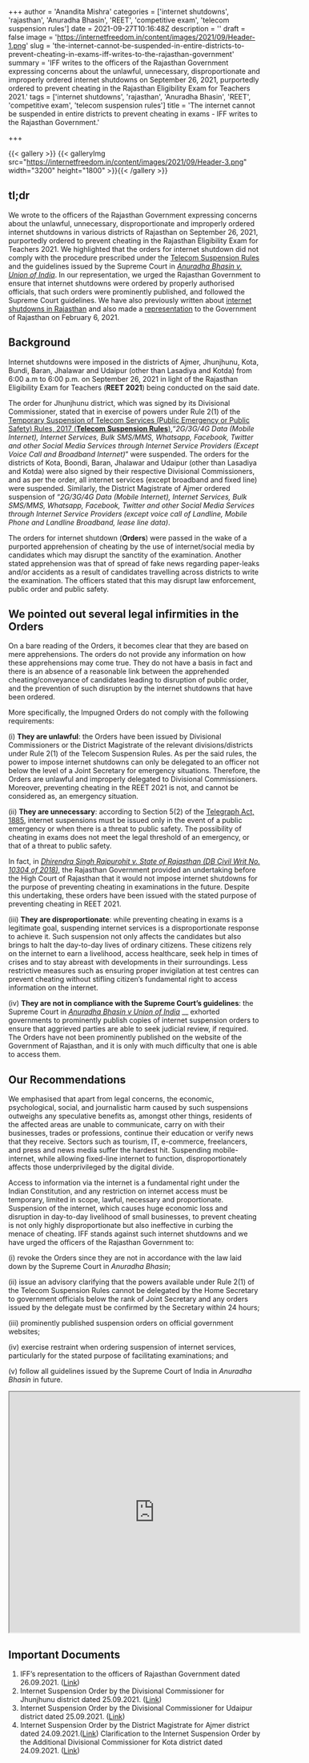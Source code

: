 +++
author = 'Anandita Mishra'
categories = ['internet shutdowns', 'rajasthan', 'Anuradha Bhasin', 'REET', 'competitive exam', 'telecom suspension rules']
date = 2021-09-27T10:16:48Z
description = ''
draft = false
image = 'https://internetfreedom.in/content/images/2021/09/Header-1.png'
slug = 'the-internet-cannot-be-suspended-in-entire-districts-to-prevent-cheating-in-exams-iff-writes-to-the-rajasthan-government'
summary = 'IFF writes to the officers of the Rajasthan Government expressing concerns about the unlawful, unnecessary, disproportionate and improperly ordered internet shutdowns on September 26, 2021, purportedly ordered to prevent cheating in the Rajasthan Eligibility Exam for Teachers 2021.'
tags = ['internet shutdowns', 'rajasthan', 'Anuradha Bhasin', 'REET', 'competitive exam', 'telecom suspension rules']
title = 'The internet cannot be suspended in entire districts to prevent cheating in exams - IFF writes to the Rajasthan Government.'

+++


{{< gallery >}}
{{< galleryImg  src="https://internetfreedom.in/content/images/2021/09/Header-3.png" width="3200" height="1800" >}}{{< /gallery >}}

>>>> <form><script src="https://checkout.razorpay.com/v1/payment-button.js" data-payment_button_id="pl_HLkgeWGQLMuddp" async> </script> </form>

## tl;dr

We wrote to the officers of the Rajasthan Government expressing concerns about the unlawful, unnecessary, disproportionate and improperly ordered internet shutdowns in various districts of Rajasthan on September 26, 2021, purportedly ordered to prevent cheating in the Rajasthan Eligibility Exam for Teachers 2021. We highlighted that the orders for internet shutdown did not comply with the procedure prescribed under the [Telecom Suspension Rules](https://dot.gov.in/sites/default/files/Suspension%20Rules.pdf) and the guidelines issued by the Supreme Court in [_Anuradha Bhasin v. Union of India_](https://indiankanoon.org/doc/82461587/). In our representation, we urged the Rajasthan Government to ensure that internet shutdowns were ordered by properly authorised officials,  that such orders were prominently published, and followed the Supreme Court guidelines. We have also previously written about [internet shutdowns in Rajasthan](https://internetfreedom.in/rajasthan-internet-shutdown-orders-continue-to-be-passed-by-unauthorized-officials/) and also made a [representation](https://internetfreedom.in/rajasthan-govt-internet-shutdown-representation/) to the Government of Rajasthan on February 6, 2021.

## Background

Internet shutdowns were imposed in the districts of Ajmer, Jhunjhunu, Kota, Bundi, Baran, Jhalawar and Udaipur (other than Lasadiya and Kotda) from 6:00 a.m to 6:00 p.m. on September 26, 2021 in light of the Rajasthan Eligibility Exam for Teachers (**REET 2021**) being conducted on the said date.

The order for Jhunjhunu district, which was signed by its Divisional Commissioner, stated that in exercise of powers under Rule 2(1) of the [Temporary Suspension of Telecom Services (Public Emergency or Public Safety) Rules, 2017 (**Telecom Suspension Rules**)](https://dot.gov.in/sites/default/files/Suspension%20Rules.pdf), ​​“_2G/3G/4G Data (Mobile Internet), Internet Services, Bulk SMS/MMS, Whatsapp, Facebook, Twitter and other Social Media Services through Internet Service Providers (Except Voice Call and Broadband Internet)_” were suspended. The orders for the districts of Kota, Boondi, Baran, Jhalawar and Udaipur (other than Lasadiya and Kotda) were also signed by their respective Divisional Commissioners, and as per the order, all internet services (except broadband and fixed line) were suspended. Similarly, the District Magistrate of Ajmer ordered suspension of “_2G/3G/4G Data (Mobile Internet), Internet Services, Bulk SMS/MMS, Whatsapp, Facebook, Twitter and other Social Media Services through Internet Service Providers (except voice call of Landline, Mobile Phone and Landline Broadband, lease line data)_.

The orders for internet shutdown (**Orders**) were passed in the wake of a purported apprehension of cheating by the use of internet/social media by candidates which may disrupt the sanctity of the examination. Another stated apprehension was that of spread of fake news regarding paper-leaks and/or accidents as a result of candidates travelling across districts to write the examination. The officers stated that this may disrupt law enforcement, public order and public safety.

## We pointed out several legal infirmities in the Orders

On a bare reading of the Orders, it becomes clear that they are based on mere apprehensions. The orders do not provide any information on how these apprehensions may come true. They do not have a basis in fact and there is an absence of a reasonable link between the apprehended cheating/conveyance of candidates leading to disruption of public order, and the prevention of such disruption by the internet shutdowns that have been ordered.

More specifically, the Impugned Orders do not comply with the following requirements:

(i) **They are unlawful**: the Orders have been issued by Divisional Commissioners or the District Magistrate of the relevant divisions/districts under Rule 2(1) of the Telecom Suspension Rules. As per the said rules, the power to impose internet shutdowns can only be delegated to an officer not below the level of a Joint Secretary for emergency situations. Therefore, the Orders are unlawful and improperly delegated to Divisional Commissioners. Moreover, preventing cheating in the REET 2021 is not, and cannot be considered as, an emergency situation.

(ii) **They are unnecessary**: according to Section 5(2) of the [Telegraph Act, 1885](https://dot.gov.in/act-rules-content/2442), internet suspensions must be issued only in the event of a public emergency or when there is a threat to public safety. The possibility of cheating in exams does not meet the legal threshold of an emergency, or that of a threat to public safety.

In fact, in [_Dhirendra Singh  Rajpurohit v. State of Rajasthan (DB Civil Writ No. 10304 of 2018)_](https://drive.google.com/file/d/1j3vT1YEYPF5Y83_095n3lWm2vk018Lts/view?usp=sharing), the Rajasthan Government provided an undertaking before the High Court of Rajasthan that it would not impose internet shutdowns for the purpose of preventing cheating in examinations in the future. Despite this undertaking, these orders have been issued with the stated purpose of preventing cheating in REET 2021.

(iii) **They are disproportionate**: while preventing cheating in exams is a legitimate goal, suspending internet services is a disproportionate response to achieve it. Such suspension not only affects the candidates but also brings to halt the day-to-day lives of ordinary citizens. These citizens rely on the internet to earn a livelihood, access healthcare, seek help in times of crises and to stay abreast with developments in their surroundings. Less restrictive measures such as ensuring proper invigilation at test centres can prevent cheating without stifling citizen’s fundamental right to access information on the internet.

(iv) **They are not in compliance with the Supreme Court’s guidelines**: the Supreme Court in [_Anuradha Bhasin v Union of India_](https://indiankanoon.org/doc/82461587/) __ exhorted governments to prominently publish copies of internet suspension orders to ensure that aggrieved parties are able to seek judicial review, if required. The Orders have not been prominently published on the website of the Government of Rajasthan, and it is only with much difficulty that one is able to access them.



## Our Recommendations

We emphasised that apart from legal concerns, the economic, psychological, social, and journalistic harm caused by such suspensions outweighs any speculative benefits as, amongst other things, residents of the affected areas are unable to communicate, carry on with their businesses, trades or professions, continue their education or verify news that they receive. Sectors such as tourism, IT, e-commerce, freelancers, and press and news media suffer the hardest hit. Suspending mobile-internet, while allowing  fixed-line internet to function, disproportionately affects those underprivileged by the digital divide.

Access to information via the internet is a fundamental right under the Indian Constitution, and any restriction on internet access must be temporary, limited in scope, lawful, necessary and proportionate. Suspension of the internet, which causes huge economic loss and disruption in day-to-day livelihood of small businesses, to prevent cheating is not only highly disproportionate but also ineffective in curbing the menace of cheating. IFF stands against such internet shutdowns and we have urged the officers of the Rajasthan Government to:

(i) revoke the Orders since they are not in accordance with the law laid down by the Supreme Court in _Anuradha Bhasin_;

(ii)  issue an advisory clarifying that the powers available under Rule 2(1) of the Telecom Suspension Rules cannot be delegated by the Home Secretary to government officials below the rank of Joint Secretary and any orders issued by the delegate must be confirmed by the Secretary within 24 hours;

(iii) prominently published suspension orders on official government websites;

(iv) exercise restraint when ordering suspension of internet services, particularly for the stated purpose of facilitating examinations; and

(v) follow all guidelines issued by the Supreme Court of India in _Anuradha Bhasin_ in future.

<iframe src="https://drive.google.com/file/d/1NpQule_zH3sjspMylVEmDRfyvCa69AyR/preview" width="580" height="480"></iframe>

## Important Documents

1. IFF’s representation to the officers of Rajasthan Government dated 26.09.2021. ([Link](https://drive.google.com/file/d/1pZZwKEPP-OkMj1WReWowiyHgb3tB-wrq/view?usp=sharing))
2. Internet Suspension Order by the Divisional Commissioner for Jhunjhunu district dated 25.09.2021. ([Link](https://drive.google.com/file/d/1HAhdESN9UBeAB93Rpbv2RrA7UEILbxG2/view?usp=sharing))
3. Internet Suspension Order by the Divisional Commissioner for Udaipur district dated 25.09.2021. ([Link](https://drive.google.com/file/d/1s7tUPxgwuYAYNFR7rs4oB9m0mY79TYh_/view?usp=sharing))
4. Internet Suspension Order by the District  Magistrate for Ajmer district dated 24.09.2021.([Link](https://drive.google.com/file/d/1FxvFISwRIVE9Q1LwMYy43XaHou_ftcvp/view?usp=sharing)) Clarification to the Internet Suspension Order by the Additional Divisional Commissioner for Kota district dated 24.09.2021. ([Link](https://drive.google.com/file/d/1A95Zc9WuXBy-GWgaLKZP9sPl3niXUaan/view?usp=sharing))

> > > <form><script src="https://cdn.razorpay.com/static/widget/subscription-button.js" data-subscription_button_id="pl_HLk5qU1K35hmPH" data-button_theme="brand-color" async> </script> </form>

